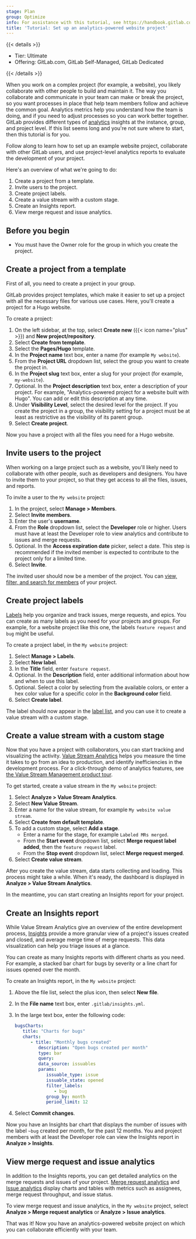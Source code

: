 ```yaml
---
stage: Plan
group: Optimize
info: For assistance with this tutorial, see https://handbook.gitlab.com/handbook/product/ux/technical-writing/#assignments-to-other-projects-and-subjects.
title: 'Tutorial: Set up an analytics-powered website project'
---
```


{{< details >}}

- Tier: Ultimate
- Offering: GitLab.com, GitLab Self-Managed, GitLab Dedicated

{{< /details >}}

When you work on a complex project (for example, a website), you likely collaborate with other people to build and maintain it.
The way you collaborate and communicate in your team can make or break the project, so you want processes in place that help team members follow and achieve the common goal.
Analytics metrics help you understand how the team is doing, and if you need to adjust processes so you can work better together.
GitLab provides different types of [analytics](../../user/analytics/_index.md) insights at the instance, group, and project level.
If this list seems long and you're not sure where to start, then this tutorial is for you.

Follow along to learn how to set up an example website project, collaborate with other GitLab users,
and use project-level analytics reports to evaluate the development of your project.

Here's an overview of what we're going to do:

1. Create a project from a template.
1. Invite users to the project.
1. Create project labels.
1. Create a value stream with a custom stage.
1. Create an Insights report.
1. View merge request and issue analytics.

## Before you begin

- You must have the Owner role for the group in which you create the project.

## Create a project from a template

First of all, you need to create a project in your group.

GitLab provides project templates,
which make it easier to set up a project with all the necessary files for various use cases.
Here, you'll create a project for a Hugo website.

To create a project:

1. On the left sidebar, at the top, select **Create new** ({{< icon name="plus" >}}) and **New project/repository**.
1. Select **Create from template**.
1. Select the **Pages/Hugo** template.
1. In the **Project name** text box, enter a name (for example `My website`).
1. From the **Project URL** dropdown list, select the group you want to create the project in.
1. In the **Project slug** text box, enter a slug for your project (for example, `my-website`).
1. Optional. In the **Project description** text box, enter a description of your project.
   For example, "Analytics-powered project for a website built with Hugo". You can add or edit this description at any time.
1. Under **Visibility Level**, select the desired level for the project.
   If you create the project in a group, the visibility setting for a project must be at least as restrictive as the visibility of its parent group.
1. Select **Create project**.

Now you have a project with all the files you need for a Hugo website.

## Invite users to the project

When working on a large project such as a website, you'll likely need to collaborate with other people,
such as developers and designers.
You have to invite them to your project, so that they get access to all the files, issues, and reports.

To invite a user to the `My website` project:

1. In the project, select **Manage > Members**.
1. Select **Invite members**.
1. Enter the user's **username**.
1. From the **Role** dropdown list, select the **Developer** role or higher.
   Users must have at least the Developer role to view analytics and contribute to issues and merge requests.
1. Optional. In the **Access expiration date** picker, select a date.
   This step is recommended if the invited member is expected to contribute to the project only for a limited time.
1. Select **Invite**.

The invited user should now be a member of the project.
You can [view, filter, and search for members](../../user/project/members/_index.md#filter-and-sort-project-members) of your project.

## Create project labels

[Labels](../../user/project/labels.md) help you organize and track issues, merge requests, and epics.
You can create as many labels as you need for your projects and groups.
For example, for a website project like this one, the labels `feature request` and `bug` might be useful.

To create a project label, in the `My website` project:

1. Select **Manage > Labels**.
1. Select **New label**.
1. In the **Title** field, enter `feature request`.
1. Optional. In the **Description** field, enter additional information about how and when to use this label.
1. Optional. Select a color by selecting from the available colors, or enter a hex color value for a specific color in the **Background color** field.
1. Select **Create label**.

The label should now appear in the [label list](../../user/project/labels.md#view-project-labels),
and you can use it to create a value stream with a custom stage.

## Create a value stream with a custom stage

Now that you have a project with collaborators, you can start tracking and visualizing the activity.
[Value Stream Analytics](../../user/group/value_stream_analytics/_index.md) helps you measure the time it takes
to go from an idea to production, and identify inefficiencies in the development process.
For a click-through demo of analytics features, see [the Value Stream Management product tour](https://gitlab.navattic.com/vsm).

To get started, create a value stream in the `My website` project:

1. Select **Analyze > Value Stream Analytics**.
1. Select **New Value Stream**.
1. Enter a name for the value stream, for example `My website value stream`.
1. Select **Create from default template**.
1. To add a custom stage, select **Add a stage**.
   - Enter a name for the stage, for example `Labeled MRs merged`.
   - From the **Start event** dropdown list, select **Merge request label added**, then the `feature request` label.
   - From the **Stop event** dropdown list, select **Merge request merged**.
1. Select **Create value stream**.

After you create the value stream, data starts collecting and loading.
This process might take a while. When it's ready, the dashboard is displayed in **Analyze > Value Stream Analytics**.

In the meantime, you can start creating an Insights report for your project.

## Create an Insights report

While Value Stream Analytics give an overview of the entire development process,
[Insights](../../user/project/insights/_index.md) provide a more granular view of a project's
issues created and closed, and average merge time of merge requests.
This data visualization can help you triage issues at a glance.

You can create as many Insights reports with different charts as you need.
For example, a stacked bar chart for bugs by severity or a line chart for issues opened over the month.

To create an Insights report, in the `My website` project:

1. Above the file list, select the plus icon, then select **New file**.
1. In the **File name** text box, enter `.gitlab/insights.yml`.
1. In the large text box, enter the following code:

   ```yaml
   bugsCharts:
      title: "Charts for bugs"
      charts:
         - title: "Monthly bugs created"
            description: "Open bugs created per month"
            type: bar
            query:
            data_source: issuables
            params:
               issuable_type: issue
               issuable_state: opened
               filter_labels:
                  - bug
               group_by: month
               period_limit: 12
   ```

1. Select **Commit changes**.

Now you have an Insights bar chart that displays the number of issues with the label `~bug` created per month, for the past 12 months.
You and project members with at least the Developer role can view the Insights report in **Analyze > Insights**.

## View merge request and issue analytics

In addition to the Insights reports, you can get detailed analytics on the merge requests and issues of your project.
[Merge request analytics](../../user/analytics/merge_request_analytics.md) and [Issue analytics](../../user/group/issues_analytics/_index.md) display charts and tables with metrics such as assignees, merge request throughput, and issue status.

To view merge request and issue analytics, in the `My website` project, select **Analyze > Merge request analytics** or **Analyze > Issue analytics**.

That was it! Now you have an analytics-powered website project on which you can collaborate efficiently with your team.
